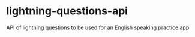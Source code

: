 # lightning-questions-api
API of lightning questions to be used for an English speaking practice app
